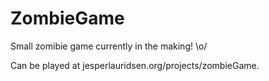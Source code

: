 # ZombieGame
Small zomibie game currently in the making! \o/

Can be played at <a>jesperlauridsen.org/projects/zombieGame</a>.
